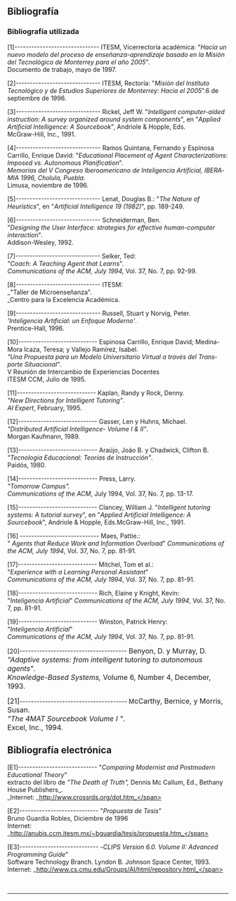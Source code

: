 ## Bibliografía

### Bibliografía utilizada

[1]------------------------------ ITESM, Vicerrectoría académica: "_Hacia un nuevo modelo del proceso de enseñanza-aprendizaje basado en la Misión del Tecnológico de Monterrey para el año 2005_".  
Documento de trabajo, mayo de 1997.

[2]------------------------------ ITESM, Rectoría: "_Misión del Instituto Tecnológico y de Estudios Superiores de Monterrey: Hacia el 2005_".6 de septiembre de 1996.

<span style="mso-ansi-language:EN-US">[3]<span style="mso-tab-count:1">------------------------------</span> Rickel, Jeff W. "_Intelligent computer-aided instruction: A survey organized around system components_", en "_Applied Artificial Intelligence: A Sourcebook_", Andriole & Hopple, Eds.  
McGraw-Hill, Inc., 1991.</span>

<span style="mso-ansi-language:EN-US">[4]<span style="mso-tab-count:1">------------------------------</span> Ramos Quintana, Fernando y Espinosa Carrillo, Enrique David: "_Educational Placement of Agent Characterizations: Imposed vs. Autonomous Planification_".  
</span>_<span lang="ES">Memorias del V Congreso Iberoamericano de Inteligencia Artificial,<span style="mso-spacerun:yes"></span> IBERAMIA 1996, Cholula, Puebla.  
</span>_<span style="mso-ansi-language:EN-US">Limusa, noviembre de 1996.</span>

<span style="mso-ansi-language:EN-US">[5]<span style="mso-tab-count:1">------------------------------</span> Lenat, Douglas B.: "_The Nature of Heuristics_", en "_Artificial Intelligence 19 (1982)_", pp. 189-249.</span>

<span style="mso-ansi-language:EN-US">[6]<span style="mso-tab-count:1">------------------------------</span> Schneiderman, Ben.  
"_Designing the User Interface: strategies for effective human-computer interaction_".  
Addison-Wesley, 1992.</span>

<span style="mso-ansi-language:EN-US">[7]<span style="mso-tab-count:1">------------------------------</span> Selker, Ted:  
"_Coach: A Teaching Agent that Learns_".  
_Communications of the ACM, July 1994,_ Vol. 37, No. 7, pp. 92-99.</span>

<span lang="ES">[8]<span style="mso-tab-count:1">------------------------------</span> ITESM:  
_"Taller de Microenseñanza".  
_Centro para la Excelencia Académica.</span>

<span style="mso-ansi-language:EN-US">[9]<span style="mso-tab-count:1">------------------------------</span> Russell, Stuart y Norvig, Peter.  
</span>_<span lang="ES">'Inteligencia Artificial: un Enfoque Moderno'</span>_<span lang="ES">.  
Prentice-Hall, 1996.</span>

<span lang="ES">[10]<span style="mso-tab-count:1">----------------------------</span> Espinosa Carrillo, Enrique David; Medina-Mora Icaza, Teresa; y Vallejo Ramírez, Isabel.  
_"Una Propuesta para un Modelo Universitario Virtual a través del Transporte Situacional"_.  
V Reunión de Intercambio de Experiencias Docentes  
ITESM CCM, Julio de 1995.</span>

<span style="mso-ansi-language:EN-US">[11]<span style="mso-tab-count:1">----------------------------</span> Kaplan, Randy y Rock, Denny.  
_"New Directions for Intelligent Tutoring"_.  
_AI Expert_, February, 1995.</span>

<span style="mso-ansi-language:EN-US">[12]<span style="mso-tab-count:1">----------------------------</span> Gasser, Len y Huhns, Michael.  
_"Distributed Artificial Intelligence- Volume I & II"_.  
</span><span lang="ES">Morgan Kaufmann, 1989.</span>

<span lang="ES">[13]<span style="mso-tab-count:1">----------------------------</span> Araújo, Joáo B. y Chadwick, Clifton B.  
_"Tecnología Educacional: Teorías de Instrucción"_.  
Paidós, 1980.

<span style="mso-ansi-language:EN-US">[14]<span style="mso-tab-count:1">----------------------------</span> Press, Larry.  
_"Tomorrow Campus".  
Communications of the ACM_, July 1994, Vol. 37, No. 7, pp. 13-17.</span>

<span style="mso-ansi-language:EN-US">[15]<span style="mso-tab-count:1">----------------------------</span> Clancey, William J. "_Intelligent tutoring systems: A tutorial survey_", en "_Applied Artificial Intelligence: A Sourcebook_", Andriole & Hopple, Eds.</span><span lang="ES">McGraw-Hill, Inc., 1991.</span>

[16] ----------------------------</span> Maes, Pattie.:  
" _Agents that Reduce Work and Information Overload_" 
_Communications of the ACM, July 1994_, Vol. 37, No. 7, pp. 81-91.</span></span></span></a>

<span style="mso-bookmark:_Toc402554193"><span style="mso-bookmark:_Toc402554494"><span style="mso-bookmark:_Toc402778981"><span style="mso-ansi-language:EN-US">[17]<span style="mso-tab-count:1">----------------------------</span> Mitchel, Tom et al.:  
"_Experience with a Learning Personal Assistant_"  
_Communications of the ACM, July 1994_, Vol. 37, No. 7, pp. 81-91.</span></span></span></span>

<span style="mso-bookmark:_Toc402554193"><span style="mso-bookmark:_Toc402554494"><span style="mso-bookmark:_Toc402778981"><span style="mso-ansi-language:EN-US">[18]<span style="mso-tab-count:1">----------------------------</span> Rich, Elaine y Knight, Kevin:  
"_Inteligencia Artificial_" 
_Communications of the ACM, July 1994_, Vol. 37, No. 7, pp. 81-91.</span></span></span></span>

<span style="mso-bookmark:_Toc402554193"><span style="mso-bookmark:_Toc402554494"><span style="mso-bookmark:_Toc402778981"><span style="mso-ansi-language:EN-US">[19]<span style="mso-tab-count:1">----------------------------</span> Winston, Patrick Henry:  
"_Inteligencia Artificial_"  
_Communications of the ACM, July 1994_, Vol. 37, No. 7, pp. 81-91.</span></span></span></span>

[20]--------------------------------------</span> </span></span></span></span><span style="mso-bookmark:_Toc402554193"><span style="mso-bookmark:_Toc402554494"><span style="mso-bookmark:_Toc402778981"><span style="font-size:12.0pt;mso-ansi-language:
EN-US">Benyon, D. y Murray, D.  
_"Adaptive systems: from intelligent tutoring to autonomous agents"_.  
_Knowledge-Based Systems,_ Volume 6, Number 4, December, 1993.</span></span></span></span>

<span style="mso-bookmark:_Toc402554193"><span style="mso-bookmark:_Toc402554494"><span style="mso-bookmark:_Toc402778981"><span style="font-size:12.0pt;mso-ansi-language:EN-US">[21]</span></span></span></span><span style="mso-bookmark:_Toc402554193"><span style="mso-bookmark:_Toc402554494"><span style="mso-bookmark:_Toc402778981"><span style="mso-ansi-language:EN-US"><span style="mso-tab-count:1">--------------------------------------</span> M</span></span></span></span><span style="mso-bookmark:_Toc402554193"><span style="mso-bookmark:_Toc402554494"><span style="mso-bookmark:_Toc402778981"><span style="font-size:12.0pt;mso-ansi-language:
EN-US">cCarthy, Bernice, y Morris, Susan.  
_"The 4MAT Sourcebook  Volume I "_.  
</span></span></span></span><span style="mso-bookmark:_Toc402554193"><span style="mso-bookmark:_Toc402554494"><span style="mso-bookmark:_Toc402778981"><span lang="ES" style="font-size:12.0pt">Excel, Inc., 1994.</span></span></span></span>

## Bibliografía electrónica

<span style="mso-ansi-language:EN-US">[E1]<span style="mso-tab-count:1">----------------------------</span> "_Comparing Modernist and Postmodern Educational Theory_"  
extracto del libro de _"The Death of Truth",_ Dennis Mc Callum, Ed., Bethany House Publishers_.  
_</span><span lang="ES">Internet: _http://www.crossrds.org/dot.htm_</span>

<span lang="ES">[E2]<span style="mso-tab-count:1">----------------------------</span> "_Propuesta de Tesis_"  
Bruno Guardia Robles, Diciembre de 1996  
Internet: _http://anubis.ccm.itesm.mx/~bguardia/tesis/propuesta.htm_</span>

<span style="mso-ansi-language:EN-US">[E3]<span style="mso-tab-count:1">----------------------------</span> -_CLIPS Version 6.0\. Volume II: Advanced Programming Guide_"  
Software Technology Branch. Lyndon B. Johnson Space Center, 1993.  
Internet: _http://www.cs.cmu.edu/Groups/AI/html/repository.html_</span>

</div>

<span style="font-size:12.0pt;font-family:&quot;Times New Roman&quot;;mso-fareast-font-family:
&quot;Times New Roman&quot;;mso-ansi-language:EN-US;mso-fareast-language:EN-US;
mso-bidi-language:AR-SA">  
</span>

<div class="Section2">

<span style="mso-ansi-language:EN-US"></span>

</div>

<div style="mso-element:footnote-list">  

* * *

<div style="mso-element:footnote" id="ftn1">

[](#_ftnref1)<span lang="ES-TRAD"></span>

</div>

</div>